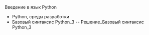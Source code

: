 Введение в язык Python
- Python, среды разработки
- Базовый синтаксис Python_3
-- Решение_Базовый синтаксис Python_3

